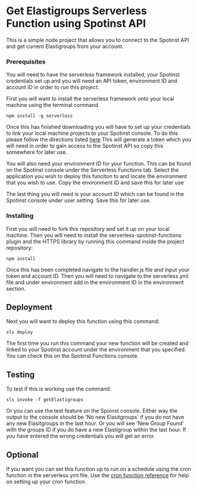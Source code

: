 # Get Elastigroups Serverless Function using Spotinst API 

This is a simple node project that allows you to connect to the Spotinst API and get current Elastigroups from your account.

### Prerequisites

You will need to have the serverless framework installed, your Spotinst credentials set up and you will need an API token, environment ID and account ID in order to run this project. 

First you will want to install the serverless framework onto your local machine using the terminal command

```
npm install -g serverless
```

Once this has finished downloading you will have to set up your credentials to link your local machine projects to your Spotinst console. To do this please follow the directions listed [here](https://serverless.com/framework/docs/providers/spotinst/guide/credentials/) This will generate a token which you will need in order to gain access to the Spotinst API so copy this somewhere for later use. 

You will also need your environment ID for your function. This can be found on the Spotinst console under the Serverless Functions tab. Select the application you wish to deploy this funciton to and locate the environment that you wish to use. Copy the environment ID and save this for later use

The last thing you will need is your account ID which can be found in the Spotinst console under user setting. Save this for later use. 

### Installing

First you will need to fork this repository and set it up on your local machine. Then you will need to install the serverless-spotinst-functions plugin and the HTTPS library by running this command inside the project repository:

```
npm install
```

Once this has been completed navigate to the handler.js file and input your token and account ID. Then you will need to navigate to the serverless.yml file and under environment add in the environment ID in the environment section.

## Deployment

Next you will want to deploy this function using this command:

```
sls deploy
```

The first time you run this command your new function will be created and linked to your Spotinst account under the environment that you specified. You can check this on the Spotinst Functions console. 

## Testing

To test if this is working use the command:

```
sls invoke -f getElastigroups
```

Or you can use the test feature on the Spoinst console. Either way the output to the console should be 'No new Elasitgroups' if you do not have any new Elasitgroups in the last hour. Or you will see 'New Group Found' with the groups ID if you do have a new Elastigroup within the last hour. If you have entered the wrong credentials you will get an error.

## Optional

If you want you can set this function up to run on a schedule using the cron function in the serverless.yml file. Use the [cron function reference](https://crontab.guru/) for help on setting up your cron function. 


